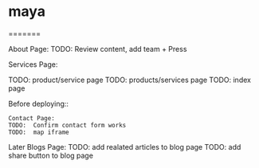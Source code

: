 # maya
=======



About Page:
    TODO: Review content, add team + Press

Services Page:
    

TODO: product/service page
TODO: products/services page
TODO: index page


Before deploying::


    Contact Page:
    TODO:  Confirm contact form works
    TODO:  map iframe
Later
    Blogs Page:
        TODO: add realated articles to blog page
        TODO: add share button to blog page

